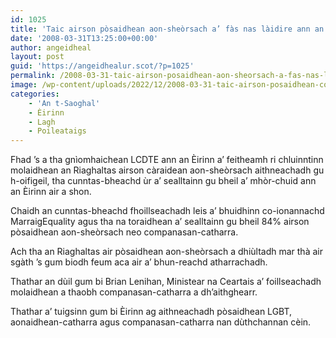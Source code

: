 ```yaml
---
id: 1025
title: 'Taic airson pòsaidhean aon-sheòrsach a’ fàs nas làidire ann an Èirinn'
date: '2008-03-31T13:25:00+00:00'
author: angeidheal
layout: post
guid: 'https://angeidhealur.scot/?p=1025'
permalink: /2008-03-31-taic-airson-posaidhean-aon-sheorsach-a-fas-nas-laidire-ann-an-eirinn/
image: /wp-content/uploads/2022/12/2008-03-31-taic-airson-posaidhean-co-sheorsach-a-fas-nas-laidire-ann-an-eirinn.webp
categories:
    - 'An t-Saoghal'
    - Èirinn
    - Lagh
    - Poileataigs
---
```


Fhad ’s a tha gnìomhaichean LCDTE ann an Èirinn a’ feitheamh ri chluinntinn molaidhean an Riaghaltas airson càraidean aon-sheòrsach aithneachadh gu h-oifigeil, tha cunntas-bheachd ùr a’ sealltainn gu bheil a’ mhòr-chuid ann an Èirinn air a shon.

Chaidh an cunntas-bheachd fhoillseachadh leis a’ bhuidhinn co-ionannachd MarraigEquality agus tha na toraidhean a’ sealltainn gu bheil 84% airson pòsaidhean aon-sheòrsach neo companasan-catharra.

Ach tha an Riaghaltas air pòsaidhean aon-sheòrsach a dhiùltadh mar thà air sgàth ’s gum biodh feum aca air a’ bhun-reachd atharrachadh.

Thathar an dùil gum bi Brian Lenihan, Ministear na Ceartais a’ foillseachadh molaidhean a thaobh companasan-catharra a dh’aithghearr.

Thathar a’ tuigsinn gum bi Èirinn ag aithneachadh pòsaidhean LGBT, aonaidhean-catharra agus companasan-catharra nan dùthchannan cèin.